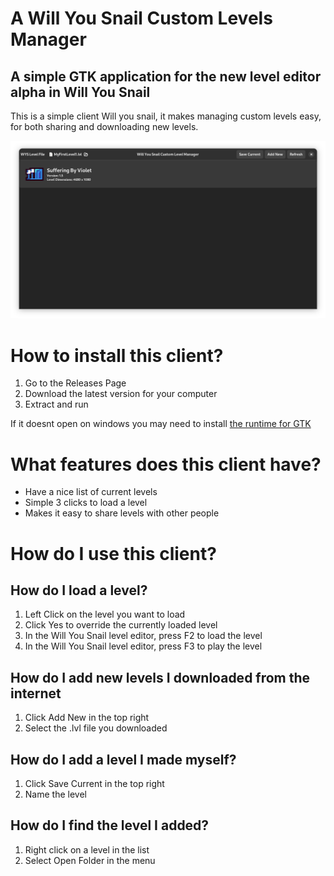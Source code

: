 # A Will You Snail Custom Levels Manager
## A simple GTK application for the new level editor alpha in Will You Snail

This is a simple client Will you snail, it makes managing custom levels easy, for both sharing and downloading new levels.

![](Screenshot.png)

# How to install this client?

1. Go to the Releases Page
2. Download the latest version for your computer
3. Extract and run

If it doesnt open on windows you may need to install [the runtime for GTK](https://github.com/tschoonj/GTK-for-Windows-Runtime-Environment-Installer/releases)

# What features does this client have?

 - Have a nice list of current levels
 - Simple 3 clicks to load a level
 - Makes it easy to share levels with other people

# How do I use this client?

## How do I load a level?

1. Left Click on the level you want to load
2. Click Yes to override the currently loaded level
3. In the Will You Snail level editor, press F2 to load the level
4. In the Will You Snail level editor, press F3 to play the level

## How do I add new levels I downloaded from the internet

1. Click Add New in the top right
2. Select the .lvl file you downloaded

## How do I add a level I made myself?

1. Click Save Current in the top right
2. Name the level

## How do I find the level I added?

1. Right click on a level in the list
2. Select Open Folder in the menu
